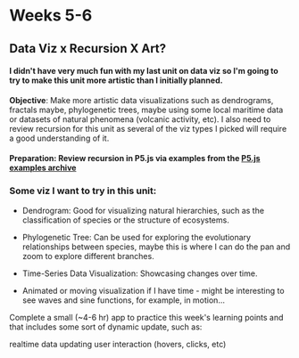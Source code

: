 # Weeks 5-6
## Data Viz x Recursion X Art?

#### I didn't have very much fun with my last unit on data viz so I'm going to try to make this unit more artistic than I initially planned. 

**Objective**: Make more artistic data visualizations such as dendrograms, fractals maybe, phylogenetic trees, maybe using some local maritime data or datasets of natural phenomena (volcanic activity, etc).  I also need to review recursion for this unit as several of the viz types I picked will require a good understanding of it.

#### Preparation: Review recursion in P5.js via examples from the [P5.js examples archive](https://p5js.org/examples/)


### Some viz I want to try in this unit:
* Dendrogram: Good for visualizing natural hierarchies, such as the classification of species or the structure of ecosystems.

* Phylogenetic Tree: Can be used for exploring the evolutionary relationships between species, maybe this is where I can do the pan and zoom to explore different branches.

* Time-Series Data Visualization: Showcasing changes over time.

* Animated or moving visualization if I have time - might be interesting to see waves and sine functions, for example, in motion...

Complete a small (~4-6 hr) app to practice this week's learning points and that includes some sort of dynamic update, such as:

realtime data updating
user interaction (hovers, clicks, etc)

 